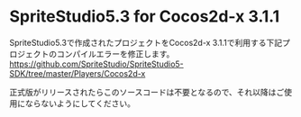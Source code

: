 SpriteStudio5.3 for Cocos2d-x 3.1.1
=============================
SpriteStudio5.3で作成されたプロジェクトをCocos2d-x 3.1.1で利用する下記プロジェクトのコンパイルエラーを修正します。
https://github.com/SpriteStudio/SpriteStudio5-SDK/tree/master/Players/Cocos2d-x

正式版がリリースされたらこのソースコードは不要となるので、それ以降はご使用にならないようにしてください。

